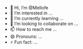 - 👋 Hi, I’m @Mellofe
- 👀 I’m interested in ...
- 🌱 I’m currently learning ...
- 💞️ I’m looking to collaborate on ...
- 📫 How to reach me ...
- 😄 Pronouns: ...
- ⚡ Fun fact: ...

<!---
Mellofe/Mellofe is a ✨ special ✨ repository because its `README.md` (this file) appears on your GitHub profile.
You can click the Preview link to take a look at your changes.
--->

